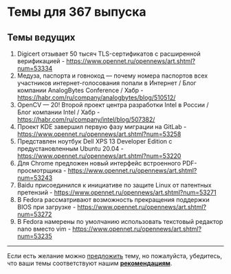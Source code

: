 # Темы для 367 выпуска

## Темы ведущих

1. Digicert отзывает 50 тысяч TLS-сертификатов с расширенной верификацией - https://www.opennet.ru/opennews/art.shtml?num=53334
1. Медуза, паспорта и говнокод — почему номера паспортов всех участников интернет-голосования попали в Интернет / Блог компании AnalogBytes Conference / Хабр - https://habr.com/ru/company/analogbytes/blog/510512/
1. OpenCV — 20! Второй проект центра разработки Intel в России / Блог компании Intel / Хабр - https://habr.com/ru/company/intel/blog/507382/
1. Проект KDE завершил первую фазу миграции на GitLab - https://www.opennet.ru/opennews/art.shtml?num=53258
1. Представлен ноутбук Dell XPS 13 Developer Edition с предустановленным Ubuntu 20.04 - https://www.opennet.ru/opennews/art.shtml?num=53220
1. Для Chrome предложен новый интерфейс встроенного PDF-просмотрщика - https://www.opennet.ru/opennews/art.shtml?num=53243
1. Baidu присоединился к инициативе по защите Linux от патентных претензий - https://www.opennet.ru/opennews/art.shtml?num=53271
1. В Fedora рассматривают возможность прекращения поддержки BIOS при загрузке - https://www.opennet.ru/opennews/art.shtml?num=53272
1. В Fedora намерены по умолчанию использовать текстовый редактор nano вместо vim - https://www.opennet.ru/opennews/art.shtml?num=53235

---

Если есть желание можно [предложить](themes_from_listeners.md) тему, но пожалуйста, убедитесь, что ваши темы соответствуют нашим **[рекомендациям](Recommendations_for_the_proposed_topics.md)**.
